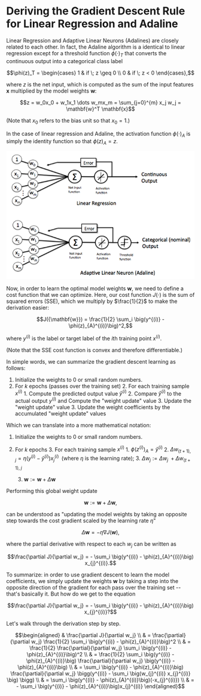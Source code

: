 # Deriving the Gradient Descent Rule for Linear Regression and Adaline

Linear Regression and Adaptive Linear Neurons (Adalines) are closely related to each other. In fact, the Adaline algorithm is a identical to linear regression except for a threshold function $\phi(\cdot)_T$ that converts the continuous output into a categorical class label

$$\phi(z)_T = \begin{cases} 
      1 & if \; z \geq 0 \\
      0 & if \; z < 0 
   \end{cases},$$
   
where $z$ is the net input, which is computed as the sum of the input features $\mathbf{x}$ multiplied by the model weights $\mathbf{w}$:

$$z = w_0x_0 + w_1x_1 \dots w_mx_m = \sum_{j=0}^{m} x_j w_j = \mathbf{w}^T \mathbf{x}$$

(Note that $x_0$ refers to the bias unit so that $x_0=1$.)

In the case of linear regression and Adaline, the activation function $\phi(\cdot)_A$ is simply the identity function so that $\phi(z)_A = z$.

![](./linear-gradient-derivative_files/regression-vs-adaline.png)

Now, in order to learn the optimal model weights $\mathbf{w}$, we need to define a cost function that we can optimize. Here, our cost function $J({\cdot})$ is the sum of squared errors (SSE), which we multiply by $\frac{1}{2}$ to make the derivation easier:

$$J({\mathbf{w}}) = \frac{1}{2} \sum_i \big(y^{(i)} - \phi(z)_{A}^{(i)}\big)^2,$$

where $y^{(i)}$ is the label or target label of the $i$th training point $x^{(i)}$.

(Note that the SSE cost function is convex and therefore differentiable.)

In simple words, we can summarize the gradient descent learning as follows:

1. Initialize the weights to 0 or small random numbers.
2. For $k$ epochs (passes over the training set)
    2. For each training sample $x^{(i)}$
        1. Compute the predicted output value $\hat{y}^{(i)}$
        2. Compare $\hat{y}^{(i)}$ to the actual output $y^{(i)}$ and Compute the "weight update" value
        3. Update the "weight update" value
    3. Update the weight coefficients by the accumulated "weight update" values

Which we can translate into a more mathematical notation:
    
1. Initialize the weights to 0 or small random numbers.
2. For $k$ epochs
    3. For each training sample $x^{(i)}$
        1. $\phi(z^{(i)})_A = \hat{y}^{(i)}$
        2. $\Delta w_{(t+1), \; j} = \eta (y^{(i)} - \hat{y}^{(i)}) x_{j}^{(i)}\;$  (where $\eta$ is the learning rate); 
        3. $\Delta w_{j} :=  \Delta w_j\; + \Delta w_{(t+1), \;j}$ 
    
    3. $\mathbf{w} := \mathbf{w} + \Delta \mathbf{w}$

Performing this global weight update

$$\mathbf{w} := \mathbf{w} + \Delta \mathbf{w},$$

can be understood as "updating the model weights by taking an opposite step towards the cost gradient scaled by the learning rate $\eta$" 

$$\Delta \mathbf{w} = - \eta \nabla J(\mathbf{w}),$$

where the partial derivative with respect to each $w_j$ can be written as

$$\frac{\partial J}{\partial w_j} = - \sum_i \big(y^{(i)} - \phi(z)_{A}^{(i)}\big) x_{j}^{(i)}.$$



To summarize: in order to use gradient descent to learn the model coefficients, we simply update the weights $\mathbf{w}$ by taking a step into the opposite direction of the gradient for each pass over the training set -- that's basically it. But how do we get to the equation

$$\frac{\partial J}{\partial w_j} = - \sum_i \big(y^{(i)} - \phi(z)_{A}^{(i)}\big) x_{j}^{(i)}?$$

Let's walk through the derivation step by step.

$$\begin{aligned}
& \frac{\partial J}{\partial w_j} \\
& = \frac{\partial}{\partial w_j} \frac{1}{2} \sum_i \big(y^{(i)} - \phi(z)_{A}^{(i)}\big)^2 \\
& = \frac{1}{2} \frac{\partial}{\partial w_j} \sum_i \big(y^{(i)} - \phi(z)_{A}^{(i)}\big)^2 \\
& = \frac{1}{2} \sum_i  \big(y^{(i)} - \phi(z)_{A}^{(i)}\big) \frac{\partial}{\partial w_j}  \big(y^{(i)} - \phi(z)_{A}^{(i)}\big) \\
& = \sum_i  \big(y^{(i)} - \phi(z)_{A}^{(i)}\big) \frac{\partial}{\partial w_j} \bigg(y^{(i)} - \sum_i \big(w_{j}^{(i)} x_{j}^{(i)} \big) \bigg) \\
& = \sum_i \big(y^{(i)} - \phi(z)_{A}^{(i)}\big)(-x_{j}^{(i)}) \\
& = - \sum_i \big(y^{(i)} - \phi(z)_{A}^{(i)}\big)x_{j}^{(i)} 
\end{aligned}$$
